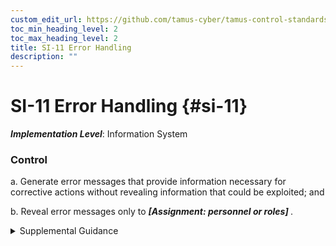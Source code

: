 ```yaml
---
custom_edit_url: https://github.com/tamus-cyber/tamus-control-standards/tree/main/content/tamus.edu/TAMUS_profile.xml
toc_min_heading_level: 2
toc_max_heading_level: 2
title: SI-11 Error Handling
description: ""
---
```


# SI-11 Error Handling {#si-11}

_**Implementation Level**_: Information System

### Control



a. Generate error messages that provide information necessary for corrective actions without revealing information that could be exploited; and

b. Reveal error messages only to <strong title="si-11_odp"> <em>[Assignment: personnel or roles]</em> </strong>.


<details><summary>Supplemental Guidance</summary>Organizations consider the structure and content of error messages. The extent to which systems can handle error conditions is guided and informed by organizational policy and operational requirements. Exploitable information includes stack traces and implementation details; erroneous logon attempts with passwords mistakenly entered as the username; mission or business information that can be derived from, if not stated explicitly by, the information recorded; and personally identifiable information, such as account numbers, social security numbers, and credit card numbers. Error messages may also provide a covert channel for transmitting information.</details>
